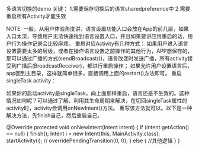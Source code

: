 多语言切换的demo
关键：
    1.需要保存切换后的语言sharedpreference中
    2.需要重启所有Activity才能生效

NOTE:
 一般，从用户体验角度讲，语言设置功能入口会放在App的前几层，如果入口太深，导致用户无法快速找到语言设置入口，并且如果要讲应用重启的话，用户行为操作记录会比较麻烦。
 重启对应Activity有几种方式：
 如果用户进入语言设置需要太多的层级，或者在操作语言设置之前操作的其他行为，APP想保存的，那可以通过广播的方式(sendBroadcast())，语言改变时发送广播，所有activity接受到广播后(BroadcastReceiver)，都进行重启操作；
 如果允许用户设置语言后，app回到主目录，这样就简单很多，直接调用上面的restart()方法即可。
 重启singleTask activity：

 如果你的启动activity是singleTask，向上面那样重启，语言还是不生效的。这种情况如何呢？可以通过了解、利用其生命周期来解决，在切回singleTask属性的activity时，activity会调用onNewIntent()方法。 重写该方法就可以。以下是一种解决方法，先finish自己，然后重启自己。

 @Override protected void onNewIntent(Intent intent) {
    if (intent.getAction() == null) {
        finish();
        Intent i = new Intent(this, MainActivity.class);
         startActivity(i);
         // overridePendingTransition(0, 0);
    } else {
        //其他逻辑
    }
 }